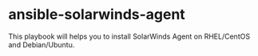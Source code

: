 # ansible-solarwinds-agent
This playbook will helps you to install SolarWinds Agent on RHEL/CentOS and Debian/Ubuntu.
